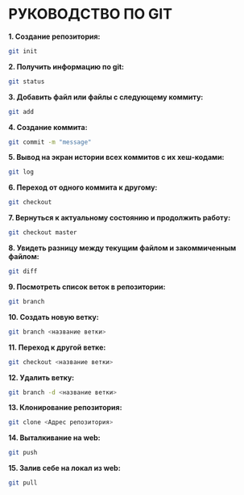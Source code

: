 # РУКОВОДСТВО ПО GIT

**1. Создание репозитория:**
```sh
git init
```
**2. Получить информацию по git:**
```sh
git status
```
**3. Добавить файл или файлы с следующему коммиту:**
```sh
git add
```
**4. Создание коммита:**
```sh
git commit -m "message"
```
**5. Вывод на экран истории всех коммитов с их хеш-кодами:**
```sh
git log
```
**6. Переход от одного коммита к другому:**
```sh
git checkout
```
**7. Вернуться к актуальному состоянию и продолжить работу:**
```sh
git checkout master
```
**8. Увидеть разницу между текущим файлом и закоммиченным файлом:**
```sh
git diff
```
**9. Посмотреть список веток в репозитории:**
```sh
git branch
```
**10. Создать новую ветку:**
```sh
git branch <название ветки>
```
**11. Переход к другой ветке:**
```sh
git checkout <название ветки>
```
**12. Удалить ветку:**
```sh
git branch -d <название ветки>
```
**13. Клонирование репозитория:**
```sh
git clone <Адрес репозитория>
```
**14. Выталкивание на web:**
```sh
git push
```
**15. Залив себе на локал из web:**
```sh
git pull
```

